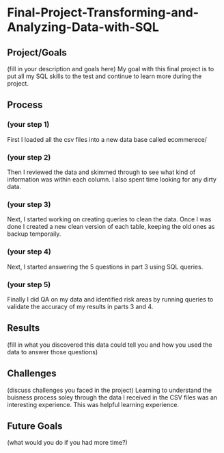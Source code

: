 # Final-Project-Transforming-and-Analyzing-Data-with-SQL

## Project/Goals
(fill in your description and goals here)
My goal with this final project is to put all my SQL skills to the test and continue to learn more during the project.

## Process
### (your step 1)
First I loaded all the csv files into a new data base called ecommerece/
### (your step 2)
Then I reviewed the data and skimmed through to see what kind of information was within each column. I also spent time looking for any dirty data.
### (your step 3)
Next, I started working on creating queries to clean the data. Once I was done I created a new clean version of each table, keeping the old ones as backup temporaily.
### (your step 4)
Next, I started answering the 5 questions in part 3 using SQL queries.
### (your step 5)
Finally I did QA on my data and identified risk areas by running queries to validate the accuracy of my results in parts 3 and 4.
## Results
(fill in what you discovered this data could tell you and how you used the data to answer those questions)

## Challenges 
(discuss challenges you faced in the project)
Learning to understand the buisness process soley through the data I received in the CSV files was an interesting experience. This was helpful learning experience.
## Future Goals
(what would you do if you had more time?)
